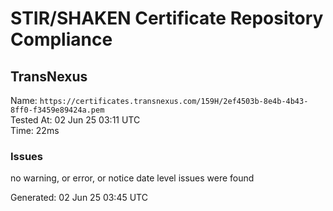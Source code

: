 # STIR/SHAKEN Certificate Repository Compliance

## TransNexus

Name: `https://certificates.transnexus.com/159H/2ef4503b-8e4b-4b43-8ff0-f3459e89424a.pem`\
Tested At: 02 Jun 25 03:11 UTC\
Time: 22ms

### Issues

no warning, or error, or notice date level issues were found

Generated: 02 Jun 25 03:45 UTC